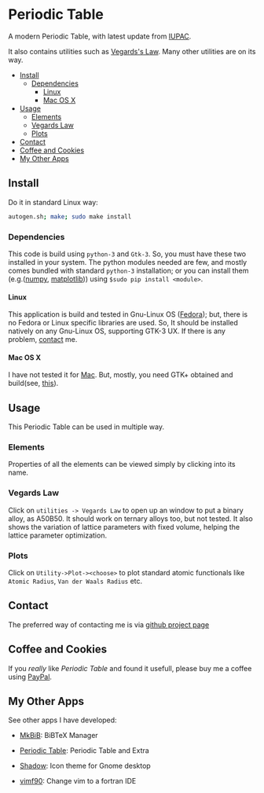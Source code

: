 # Periodic Table

A modern Periodic Table, with latest update from [IUPAC](https://iupac.org/).

It also contains utilities such as [Vegards's Law](http://journals.aps.org/pra/abstract/10.1103/PhysRevA.43.3161).
Many other utilities are on its way.

- [Install](#install)
  - [Dependencies](#dependencies)
    - [Linux](#linux)
    - [Mac OS X](mac)
- [Usage](#usage)
  - [Elements](#elems)
  - [Vegards Law](#vegard)
  - [Plots](#plot)
- [Contact](#contact)
- [Coffee and Cookies](#donate)
- [My Other Apps](#apps)


## Install

Do it in standard Linux way:

```bash 
autogen.sh; make; sudo make install
```

### Dependencies

This code is build using `python-3` and `Gtk-3`. So, you must have these two installed in your
system. The python modules needed are few, and mostly comes bundled with standard `python-3`
installation; or you can install them (e.g.([numpy](https://pypi.python.org/pypi/numpy),
[matplotlib](https://pypi.python.org/pypi/matplotlib/2.0.0rc1))) using `$sudo pip install <module>`.

#### Linux

This application is build and tested in Gnu-Linux OS ([Fedora](https://getfedora.org/)); but, there
is no Fedora or Linux specific libraries are used. So, It should be installed natively on any
Gnu-Linux OS, supporting GTK-3 UX. If there is any problem, [contact](#contact) me.

#### Mac OS X

I have not tested it for [Mac](http://www.apple.com/macos/sierra/). But, mostly, you need GTK+
obtained and build(see, [this](https://www.gtk.org/download/macos.php)).

## Usage


This Periodic Table can be used in multiple way.

### Elements

Properties of all the elements can be viewed simply by clicking into its name.

### Vegards Law

Click on `utilities -> Vegards Law` to open up an window to put a binary alloy, as A50B50. It
should work on ternary alloys too, but not tested. It also shows the variation of lattice
parameters with fixed volume, helping the lattice parameter optimization.

### Plots

Click on `Utility->Plot-><choose>` to plot standard atomic functionals like `Atomic Radius`, `Van
der Waals Radius` etc.

## Contact

The preferred way of contacting me is via [github project page](https://github.com/rudrab/PeriodicTable/issues)

## Coffee and Cookies

If you <em>really</em> like _Periodic Table_ and found it usefull, please buy me a coffee using [PayPal](https://www.paypal.me/RudraBanerjee).


## My Other Apps

See other apps I have developed:

- [MkBiB](http://rudrab.github.io/MkBiB/): BiBTeX Manager

- [Periodic Table](http://rudrab.github.io/PeriodicTable/): Periodic Table and Extra

- [Shadow](http://rudrab.github.io/Shadow/): Icon theme for Gnome desktop

- [vimf90](http://rudrab.github.io/vimf90/): Change vim to a fortran IDE
